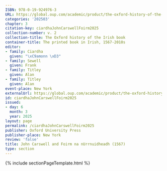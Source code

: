 ```yaml
---
ISBN: 978-0-19-924976-3
URL: https://global.oup.com/academic/product/the-oxford-history-of-the-irish-book-volume-ii-9780199249763?cc=ge&lang=3n#
categories: '202503'
chapter: 3
citation-key: ciardhaJohnCarswellFoirm2025
collection-number: v. 2
collection-title: The Oxford history of the Irish book
container-title: The printed book in Irish, 1567-2010s
editor:
- family: Ciardha
  given: "\xC9amonn \xD3"
- family: Sewell
  given: Frank
- family: Titley
  given: Alan
- family: Titley
  given: Alan
event-place: New York
externalUrl: https://global.oup.com/academic/product/the-oxford-history-of-the-irish-book-volume-ii-9780199249763?cc=ge&lang=3n#
id: ciardhaJohnCarswellFoirm2025
issued:
- day: 6
  month: 3
  year: 2025
layout: page
permalink: /ciardhaJohnCarswellFoirm2025
publisher: Oxford University Press
publisher-place: New York
review: 'false'
title: John Carswell and Foirm na nUrrnuidheadh (1567)
type: section
---
```

{% include sectionPageTemplate.html %}